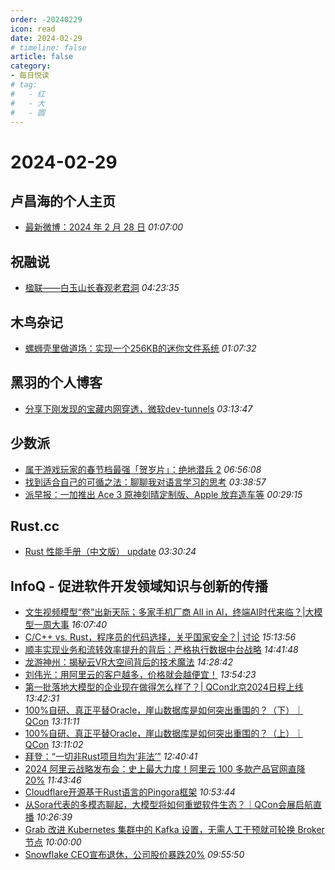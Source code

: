 ```yaml
---
order: -20240229
icon: read
date: 2024-02-29
# timeline: false
article: false
category:
- 每日悦读
# tag:
#   - 红
#   - 大
#   - 圆
---
```


# 2024-02-29 
## 卢昌海的个人主页<span></span>
* [最新微博：2024 年 2 月 28 日](https://www.changhai.org/articles/miscellaneous/blog/202402.php#latest) *01:07:00* 
## 祝融说<span></span>
* [楹联——白玉山长春观老君洞](https://zhurongshuo.com/posts/2024/02/2901/) *04:23:35* 
## 木鸟杂记<span></span>
* [螺蛳壳里做道场：实现一个256KB的迷你文件系统](https://www.qtmuniao.com/2024/02/28/mini-filesystem/) *01:07:32* 
## 黑羽的个人博客<span></span>
* [分享下刚发现的宝藏内网穿透，微软dev-tunnels](https://blog.thetbw.xyz/archives/share-about-mis-dev-tunnels) *03:13:47* 
## 少数派<span></span>
* [属于游戏玩家的春节档最强「贺岁片」：绝地潜兵 2](https://sspai.com/post/86680) *06:56:08* 
* [找到适合自己的可循之法：聊聊我对语言学习的思考](https://sspai.com/post/85611) *03:38:57* 
* [派早报：一加推出 Ace 3 原神刻晴定制版、Apple 放弃造车等](https://sspai.com/post/86766) *00:29:15* 
## Rust.cc<span></span>
* [Rust 性能手册（中文版） update](https://rustcc.cn/article?id=6af59741-db18-4530-91b9-3d95e465b5e4) *03:30:24* 
## InfoQ - 促进软件开发领域知识与创新的传播<span></span>
* [文生视频模型“卷”出新天际；多家手机厂商 AlI in Al，终端AI时代来临？|大模型一周大事](https://www.infoq.cn/article/UXSTNToNDvVlYF0X8wQS?utm_source=rss&utm_medium=article) *16:07:40* 
* [C/C++ vs. Rust，程序员的代码选择，关乎国家安全？| 讨论](https://www.infoq.cn/article/sOmbLFN3CKt4VkyoIhBQ?utm_source=rss&utm_medium=article) *15:13:56* 
* [顺丰实现业务和流转效率提升的背后：严格执行数据中台战略](https://www.infoq.cn/article/MO3Sjk7QCQ7EDyHmmN2V?utm_source=rss&utm_medium=article) *14:41:48* 
* [龙游神州：揭秘云VR大空间背后的技术魔法](https://www.infoq.cn/article/hJSuZS9s3xQ5eXV1NfuR?utm_source=rss&utm_medium=article) *14:28:42* 
* [刘伟光：用阿里云的客户越多，价格就会越便宜！](https://www.infoq.cn/article/jvLlJqzIKCakkpIlCFo6?utm_source=rss&utm_medium=article) *13:54:23* 
* [第一批落地大模型的企业现在做得怎么样了？| QCon北京2024日程上线](https://www.infoq.cn/article/UJKm6UbxGF2dh184o63O?utm_source=rss&utm_medium=article) *13:42:31* 
* [100%自研、真正平替Oracle，崖山数据库是如何突出重围的？（下）｜QCon](https://www.infoq.cn/video/2Dt1zIE1j1C2P6II1ULx?utm_source=rss&utm_medium=article) *13:11:11* 
* [100%自研、真正平替Oracle，崖山数据库是如何突出重围的？（上）｜QCon](https://www.infoq.cn/video/24vlYWKcbbUP1pjCGV4a?utm_source=rss&utm_medium=article) *13:11:02* 
* [拜登：“一切非Rust项目均为‘非法’”](https://www.infoq.cn/article/2SWA4hvSTpe22mMD9mBJ?utm_source=rss&utm_medium=article) *12:40:41* 
* [2024 阿里云战略发布会：史上最大力度！阿里云 100 多款产品官网直降 20%](https://www.infoq.cn/article/sMg6Ea7Rhr3mRxXpJAl0?utm_source=rss&utm_medium=article) *11:43:46* 
* [Cloudflare开源基于Rust语言的Pingora框架](https://www.infoq.cn/article/RUxJrOykuSXwPxFZY3yR?utm_source=rss&utm_medium=article) *10:53:44* 
* [从Sora代表的多模态聊起，大模型将如何重塑软件生态？｜QCon会展启航直播](https://www.infoq.cn/article/rjdS63Pvw3xTb0XtLBLl?utm_source=rss&utm_medium=article) *10:26:39* 
* [Grab 改进 Kubernetes 集群中的 Kafka 设置，无需人工干预就可轮换 Broker 节点](https://www.infoq.cn/article/iASqS42eYx2tljmcsO0s?utm_source=rss&utm_medium=article) *10:00:00* 
* [Snowflake CEO宣布退休，公司股价暴跌20%](https://www.infoq.cn/article/T0cZBQOKeuUA9Y2az0vz?utm_source=rss&utm_medium=article) *09:55:50* 
